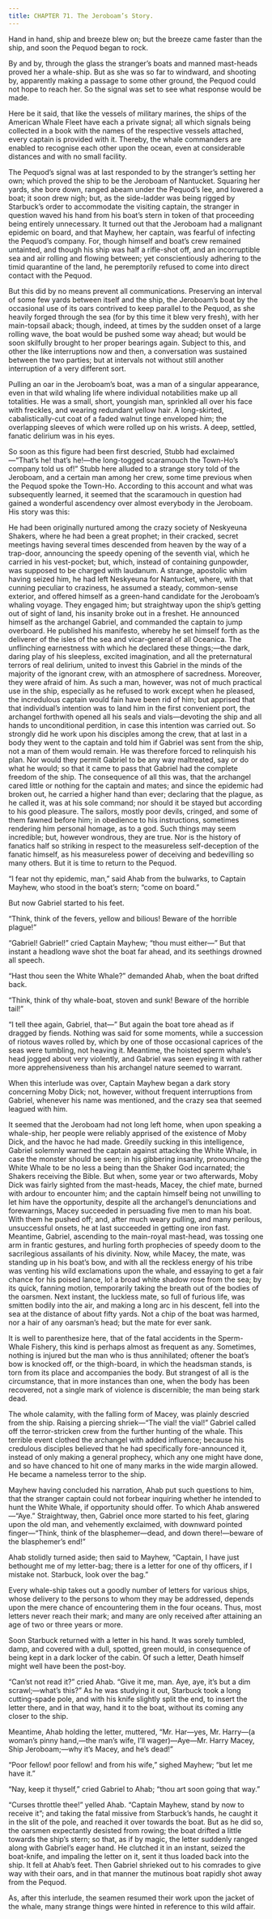 ```yaml
---
title: CHAPTER 71. The Jeroboam’s Story.
---
```


Hand in hand, ship and breeze blew on; but the breeze came faster than the ship, and soon the Pequod began to rock.

By and by, through the glass the stranger’s boats and manned mast-heads proved her a whale-ship. But as she was so far to windward, and shooting by, apparently making a passage to some other ground, the Pequod could not hope to reach her. So the signal was set to see what response would be made.

Here be it said, that like the vessels of military marines, the ships of the American Whale Fleet have each a private signal; all which signals being collected in a book with the names of the respective vessels attached, every captain is provided with it. Thereby, the whale commanders are enabled to recognise each other upon the ocean, even at considerable distances and with no small facility.

The Pequod’s signal was at last responded to by the stranger’s setting her own; which proved the ship to be the Jeroboam of Nantucket. Squaring her yards, she bore down, ranged abeam under the Pequod’s lee, and lowered a boat; it soon drew nigh; but, as the side-ladder was being rigged by Starbuck’s order to accommodate the visiting captain, the stranger in question waved his hand from his boat’s stern in token of that proceeding being entirely unnecessary. It turned out that the Jeroboam had a malignant epidemic on board, and that Mayhew, her captain, was fearful of infecting the Pequod’s company. For, though himself and boat’s crew remained untainted, and though his ship was half a rifle-shot off, and an incorruptible sea and air rolling and flowing between; yet conscientiously adhering to the timid quarantine of the land, he peremptorily refused to come into direct contact with the Pequod.

But this did by no means prevent all communications. Preserving an interval of some few yards between itself and the ship, the Jeroboam’s boat by the occasional use of its oars contrived to keep parallel to the Pequod, as she heavily forged through the sea (for by this time it blew very fresh), with her main-topsail aback; though, indeed, at times by the sudden onset of a large rolling wave, the boat would be pushed some way ahead; but would be soon skilfully brought to her proper bearings again. Subject to this, and other the like interruptions now and then, a conversation was sustained between the two parties; but at intervals not without still another interruption of a very different sort.

Pulling an oar in the Jeroboam’s boat, was a man of a singular appearance, even in that wild whaling life where individual notabilities make up all totalities. He was a small, short, youngish man, sprinkled all over his face with freckles, and wearing redundant yellow hair. A long-skirted, cabalistically-cut coat of a faded walnut tinge enveloped him; the overlapping sleeves of which were rolled up on his wrists. A deep, settled, fanatic delirium was in his eyes.

So soon as this figure had been first descried, Stubb had exclaimed—“That’s he! that’s he!—the long-togged scaramouch the Town-Ho’s company told us of!” Stubb here alluded to a strange story told of the Jeroboam, and a certain man among her crew, some time previous when the Pequod spoke the Town-Ho. According to this account and what was subsequently learned, it seemed that the scaramouch in question had gained a wonderful ascendency over almost everybody in the Jeroboam. His story was this:

He had been originally nurtured among the crazy society of Neskyeuna Shakers, where he had been a great prophet; in their cracked, secret meetings having several times descended from heaven by the way of a trap-door, announcing the speedy opening of the seventh vial, which he carried in his vest-pocket; but, which, instead of containing gunpowder, was supposed to be charged with laudanum. A strange, apostolic whim having seized him, he had left Neskyeuna for Nantucket, where, with that cunning peculiar to craziness, he assumed a steady, common-sense exterior, and offered himself as a green-hand candidate for the Jeroboam’s whaling voyage. They engaged him; but straightway upon the ship’s getting out of sight of land, his insanity broke out in a freshet. He announced himself as the archangel Gabriel, and commanded the captain to jump overboard. He published his manifesto, whereby he set himself forth as the deliverer of the isles of the sea and vicar-general of all Oceanica. The unflinching earnestness with which he declared these things;—the dark, daring play of his sleepless, excited imagination, and all the preternatural terrors of real delirium, united to invest this Gabriel in the minds of the majority of the ignorant crew, with an atmosphere of sacredness. Moreover, they were afraid of him. As such a man, however, was not of much practical use in the ship, especially as he refused to work except when he pleased, the incredulous captain would fain have been rid of him; but apprised that that individual’s intention was to land him in the first convenient port, the archangel forthwith opened all his seals and vials—devoting the ship and all hands to unconditional perdition, in case this intention was carried out. So strongly did he work upon his disciples among the crew, that at last in a body they went to the captain and told him if Gabriel was sent from the ship, not a man of them would remain. He was therefore forced to relinquish his plan. Nor would they permit Gabriel to be any way maltreated, say or do what he would; so that it came to pass that Gabriel had the complete freedom of the ship. The consequence of all this was, that the archangel cared little or nothing for the captain and mates; and since the epidemic had broken out, he carried a higher hand than ever; declaring that the plague, as he called it, was at his sole command; nor should it be stayed but according to his good pleasure. The sailors, mostly poor devils, cringed, and some of them fawned before him; in obedience to his instructions, sometimes rendering him personal homage, as to a god. Such things may seem incredible; but, however wondrous, they are true. Nor is the history of fanatics half so striking in respect to the measureless self-deception of the fanatic himself, as his measureless power of deceiving and bedevilling so many others. But it is time to return to the Pequod.

“I fear not thy epidemic, man,” said Ahab from the bulwarks, to Captain Mayhew, who stood in the boat’s stern; “come on board.”

But now Gabriel started to his feet.

“Think, think of the fevers, yellow and bilious! Beware of the horrible plague!”

“Gabriel! Gabriel!” cried Captain Mayhew; “thou must either—” But that instant a headlong wave shot the boat far ahead, and its seethings drowned all speech.

“Hast thou seen the White Whale?” demanded Ahab, when the boat drifted back.

“Think, think of thy whale-boat, stoven and sunk! Beware of the horrible tail!”

“I tell thee again, Gabriel, that—” But again the boat tore ahead as if dragged by fiends. Nothing was said for some moments, while a succession of riotous waves rolled by, which by one of those occasional caprices of the seas were tumbling, not heaving it. Meantime, the hoisted sperm whale’s head jogged about very violently, and Gabriel was seen eyeing it with rather more apprehensiveness than his archangel nature seemed to warrant.

When this interlude was over, Captain Mayhew began a dark story concerning Moby Dick; not, however, without frequent interruptions from Gabriel, whenever his name was mentioned, and the crazy sea that seemed leagued with him.

It seemed that the Jeroboam had not long left home, when upon speaking a whale-ship, her people were reliably apprised of the existence of Moby Dick, and the havoc he had made. Greedily sucking in this intelligence, Gabriel solemnly warned the captain against attacking the White Whale, in case the monster should be seen; in his gibbering insanity, pronouncing the White Whale to be no less a being than the Shaker God incarnated; the Shakers receiving the Bible. But when, some year or two afterwards, Moby Dick was fairly sighted from the mast-heads, Macey, the chief mate, burned with ardour to encounter him; and the captain himself being not unwilling to let him have the opportunity, despite all the archangel’s denunciations and forewarnings, Macey succeeded in persuading five men to man his boat. With them he pushed off; and, after much weary pulling, and many perilous, unsuccessful onsets, he at last succeeded in getting one iron fast. Meantime, Gabriel, ascending to the main-royal mast-head, was tossing one arm in frantic gestures, and hurling forth prophecies of speedy doom to the sacrilegious assailants of his divinity. Now, while Macey, the mate, was standing up in his boat’s bow, and with all the reckless energy of his tribe was venting his wild exclamations upon the whale, and essaying to get a fair chance for his poised lance, lo! a broad white shadow rose from the sea; by its quick, fanning motion, temporarily taking the breath out of the bodies of the oarsmen. Next instant, the luckless mate, so full of furious life, was smitten bodily into the air, and making a long arc in his descent, fell into the sea at the distance of about fifty yards. Not a chip of the boat was harmed, nor a hair of any oarsman’s head; but the mate for ever sank.

It is well to parenthesize here, that of the fatal accidents in the Sperm-Whale Fishery, this kind is perhaps almost as frequent as any. Sometimes, nothing is injured but the man who is thus annihilated; oftener the boat’s bow is knocked off, or the thigh-board, in which the headsman stands, is torn from its place and accompanies the body. But strangest of all is the circumstance, that in more instances than one, when the body has been recovered, not a single mark of violence is discernible; the man being stark dead.

The whole calamity, with the falling form of Macey, was plainly descried from the ship. Raising a piercing shriek—“The vial! the vial!” Gabriel called off the terror-stricken crew from the further hunting of the whale. This terrible event clothed the archangel with added influence; because his credulous disciples believed that he had specifically fore-announced it, instead of only making a general prophecy, which any one might have done, and so have chanced to hit one of many marks in the wide margin allowed. He became a nameless terror to the ship.

Mayhew having concluded his narration, Ahab put such questions to him, that the stranger captain could not forbear inquiring whether he intended to hunt the White Whale, if opportunity should offer. To which Ahab answered—“Aye.” Straightway, then, Gabriel once more started to his feet, glaring upon the old man, and vehemently exclaimed, with downward pointed finger—“Think, think of the blasphemer—dead, and down there!—beware of the blasphemer’s end!”

Ahab stolidly turned aside; then said to Mayhew, “Captain, I have just bethought me of my letter-bag; there is a letter for one of thy officers, if I mistake not. Starbuck, look over the bag.”

Every whale-ship takes out a goodly number of letters for various ships, whose delivery to the persons to whom they may be addressed, depends upon the mere chance of encountering them in the four oceans. Thus, most letters never reach their mark; and many are only received after attaining an age of two or three years or more.

Soon Starbuck returned with a letter in his hand. It was sorely tumbled, damp, and covered with a dull, spotted, green mould, in consequence of being kept in a dark locker of the cabin. Of such a letter, Death himself might well have been the post-boy.

“Can’st not read it?” cried Ahab. “Give it me, man. Aye, aye, it’s but a dim scrawl;—what’s this?” As he was studying it out, Starbuck took a long cutting-spade pole, and with his knife slightly split the end, to insert the letter there, and in that way, hand it to the boat, without its coming any closer to the ship.

Meantime, Ahab holding the letter, muttered, “Mr. Har—yes, Mr. Harry—(a woman’s pinny hand,—the man’s wife, I’ll wager)—Aye—Mr. Harry Macey, Ship Jeroboam;—why it’s Macey, and he’s dead!”

“Poor fellow! poor fellow! and from his wife,” sighed Mayhew; “but let me have it.”

“Nay, keep it thyself,” cried Gabriel to Ahab; “thou art soon going that way.”

“Curses throttle thee!” yelled Ahab. “Captain Mayhew, stand by now to receive it”; and taking the fatal missive from Starbuck’s hands, he caught it in the slit of the pole, and reached it over towards the boat. But as he did so, the oarsmen expectantly desisted from rowing; the boat drifted a little towards the ship’s stern; so that, as if by magic, the letter suddenly ranged along with Gabriel’s eager hand. He clutched it in an instant, seized the boat-knife, and impaling the letter on it, sent it thus loaded back into the ship. It fell at Ahab’s feet. Then Gabriel shrieked out to his comrades to give way with their oars, and in that manner the mutinous boat rapidly shot away from the Pequod.

As, after this interlude, the seamen resumed their work upon the jacket of the whale, many strange things were hinted in reference to this wild affair.